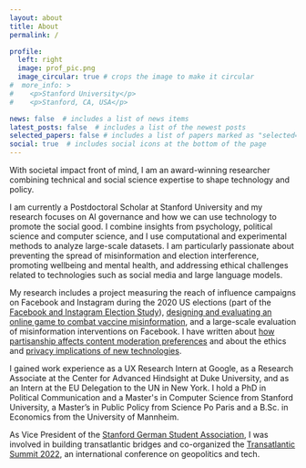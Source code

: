 ```yaml
---
layout: about
title: About
permalink: /

profile:
  left: right
  image: prof_pic.png
  image_circular: true # crops the image to make it circular
#  more_info: >
#    <p>Stanford University</p>
#    <p>Stanford, CA, USA</p>

news: false  # includes a list of news items
latest_posts: false  # includes a list of the newest posts
selected_papers: false # includes a list of papers marked as "selected={true}"
social: true  # includes social icons at the bottom of the page
---
```


With societal impact front of mind, I am an award-winning researcher combining technical and social science expertise to shape technology and policy.

I am currently a Postdoctoral Scholar at Stanford University and my research focuses on AI governance and how we can use technology to promote the social good. I combine insights from psychology, political science and computer science, and I use computational and experimental methods to analyze large-scale datasets. I am particularly passionate about preventing the spread of misinformation and election interference, promoting wellbeing and mental health, and addressing ethical challenges related to technologies such as social media and large language models.

My research includes a project measuring the reach of influence campaigns on Facebook and Instagram during the 2020 US elections (part of the [Facebook and Instagram Election Study](https://www.nyu.edu/about/news-publications/news/2023/july/2020-election-studies-reveals-power-of-facebook--instagram-algor.html)), [designing and evaluating an online game to combat vaccine misinformation](https://osf.io/preprints/psyarxiv/ek5pu), and a large-scale evaluation of misinformation interventions on Facebook. I have written about [how partisanship affects content moderation preferences](https://doi.org/10.1126/sciadv.adg6799) and about the ethics and [privacy implications of new technologies](https://doi.org/10.1016/b978-0-12-819200-9.00015-6).
 
I gained work experience as a UX Research Intern at Google, as a Research Associate at the Center for Advanced Hindsight at Duke University, and as an Intern at the EU Delegation to the UN in New York. I hold a PhD in Political Communication and a Master's in Computer Science from Stanford University, a Master’s in Public Policy from Science Po Paris and a B.Sc. in Economics from the University of Mannheim.

As Vice President of the [Stanford German Student Association](https://sgsa.stanford.edu/), I was involved in building transatlantic bridges and co-organized the [Transatlantic Summit 2022](https://cyber.fsi.stanford.edu/events/transatlantic-summit-2022-sovereignty-vs-cooperation-digital-era-silicon-conference), an international conference on geopolitics and tech.
